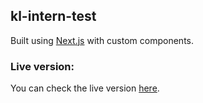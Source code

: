 ## kl-intern-test

Built using [Next.js](https://nextjs.org/) with custom components.

### Live version:

You can check the live version [here](https://kl-intern-test.vercel.app/).
